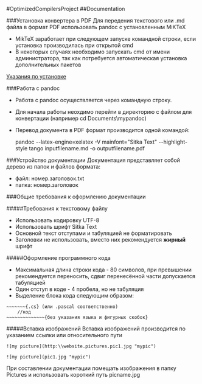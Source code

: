#OptimizedCompilersProject
##Documentation

###Установка конвертера в PDF
Для передения текстового или .md файла в формат PDF использовать pandoc с установленным MiKTeX
- MikTeX заработает при следующем запуске командной строки, если установка производилась при открытой cmd
- В некоторых случаях необходимо запускать cmd от имени администратора, так как потребуется автоматическая установка дополнительных пакетов 

[Указания по установке](http://pandoc.org/installing.html "pandoc.org/installing.html")

###Работа с pandoc
- Работа с pandoc осуществляется через командную строку.
- Для начала работы неохдимо перейти в директорию с файлом для конвертации (например cd Documents\mypandoc)
- Перевод документа в PDF формат производится одной командой: 

    pandoc --latex-engine=xelatex -V mainfont="Sitka Text" --highlight-style tango inputfilename.md -o outputfilename.pdf

###Устройство документации
Документация представляет собой дерево из папок и файлов формата:
- файл:   номер.заголовок.txt 
- папка:  номер.заголовок     

###Общие требования к оформлению документации

#####Требования к текстовому файлу
- Использовать кодировку UTF-8
- Использовать шрифт Sitka Text
- Основной текст отступами и табуляцией не форматировать
- Заголовки не использовать, вместо них рекомендуется __жирный__ шрифт

#####Оформление программного кода
- Максимальная длина строки кода - 80 символов, при превышении рекомендуется переносить, сдвиг перенесённой части допускается табуляцией
- Один отступ в коде - 4 пробела, но не табуляция
- Выделение блока кода следующим образом:
```{r echo=FALSE, eval=FALSE}
~~~~~~~{.cs} (или .pascal соответственно)
    //код
~~~~~~~~~~~~~~{без указания языка и фигурных скобок}
```

#####Вставка изображений 
Вставка изображений производится по указанием ссылки или относительного пути

```{r echo=FALSE, eval=FALSE}
![my picture](http:\\website.pictures.pic1.jpg "mypic")
```   

```{r echo=FALSE, eval=FALSE}
![my picture](pic1.jpg "mypic")
```   

При составлении документации помещать изображения в папку Pictures и использовать короткий путь picname.jpg
